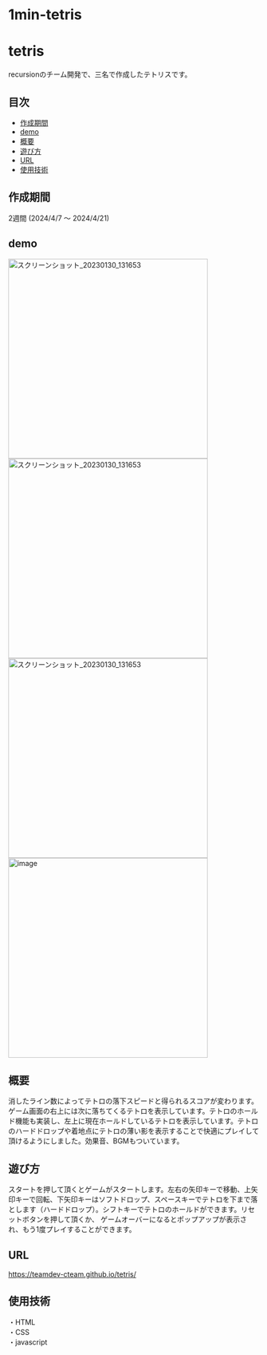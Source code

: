 # 1min-tetris

# tetris
recursionのチーム開発で、三名で作成したテトリスです。

## 目次
- [作成期間](#作成期間)
- [demo](#demo)
- [概要](#概要)
- [遊び方](#遊び方)
- [URL](#url)
- [使用技術](#使用技術)

## 作成期間
 2週間 (2024/4/7 ～ 2024/4/21)

## demo
<img width="400" alt="スクリーンショット_20230130_131653" src="https://github.com/teamdev-Cteam/tetris/assets/166124956/31ef78a5-1ffd-48f6-90aa-eb03db2edc85">
<img width="400" alt="スクリーンショット_20230130_131653" src="https://github.com/teamdev-Cteam/tetris/assets/166124956/c1fed7e8-c809-4740-bd5e-6558accc9754">
<img width="400" alt="スクリーンショット_20230130_131653" src="https://github.com/teamdev-Cteam/tetris/assets/166124956/f2518c63-41cb-4240-ad2a-560e0e1af0ff">
<img width="400" alt="image" src="https://github.com/teamdev-Cteam/tetris/assets/166124956/6b8d3c8b-1bdc-48fb-b9a8-f0bcb222f2a1">


## 概要
 消したライン数によってテトロの落下スピードと得られるスコアが変わります。  
 ゲーム画面の右上には次に落ちてくるテトロを表示しています。テトロのホールド機能も実装し、左上に現在ホールドしているテトロを表示しています。テトロのハードドロップや着地点にテトロの薄い影を表示することで快適にプレイして頂けるようにしました。効果音、BGMもついています。

## 遊び方
スタートを押して頂くとゲームがスタートします。左右の矢印キーで移動、上矢印キーで回転、下矢印キーはソフトドロップ、スペースキーでテトロを下まで落とします（ハードドロップ）。シフトキーでテトロのホールドができます。リセットボタンを押して頂くか、
ゲームオーバーになるとポップアップが表示され、もう1度プレイすることができます。

## URL
https://teamdev-cteam.github.io/tetris/

## 使用技術
・HTML  
・CSS  
・javascript  